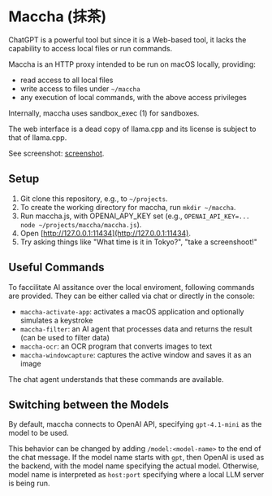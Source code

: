 Maccha (抹茶)
===

ChatGPT is a powerful tool but since it is a Web-based tool, it lacks the capability to access local files or run commands.

Maccha is an HTTP proxy intended to be run on macOS locally, providing:

* read access to all local files
* write access to files under `~/maccha`
* any execution of local commands, with the above access privileges

Internally, maccha uses sandbox_exec (1) for sandboxes.

The web interface is a dead copy of llama.cpp and its license is subject to that of llama.cpp.

See screenshot: [screenshot](https://raw.githubusercontent.com/kazuho/maccha/230463d97947fa8b051bd02f7ad2bbded1aa8ff4/doc/assets/screenshot.png).



Setup
---

1. Git clone this repository, e.g., to `~/projects`.
2. To create the working directory for maccha, run `mkdir ~/maccha`.
3. Run maccha.js, with OPENAI_APY_KEY set (e.g., `OPENAI_API_KEY=... node ~/projects/maccha/maccha.js`).
4. Open [http://127.0.0.1:11434](http://127.0.0.1:11434).
5. Try asking things like "What time is it in Tokyo?", "take a screenshoot!"

Useful Commands
---

To faccilitate AI assitance over the local enviroment, following commands are provided. They can be either called via chat or directly in the console:

* `maccha-activate-app`: activates a macOS application and optionally simulates a keystroke
* `maccha-filter`: an AI agent that processes data and returns the result (can be used to filter data)
* `maccha-ocr`: an OCR program that converts images to text
* `maccha-windowcapture`: captures the active window and saves it as an image

The chat agent understands that these commands are available.

Switching between the Models
---

By default, maccha connects to OpenAI API, specifying `gpt-4.1-mini` as the model to be used.

This behavior can be changed by adding `/model:<model-name>` to the end of the chat message.
If the model name starts with `gpt`, then OpenAI is used as the backend, with the model name specifying the actual model.
Otherwise, model name is interpreted as `host:port` specifying where a local LLM server is being run.
